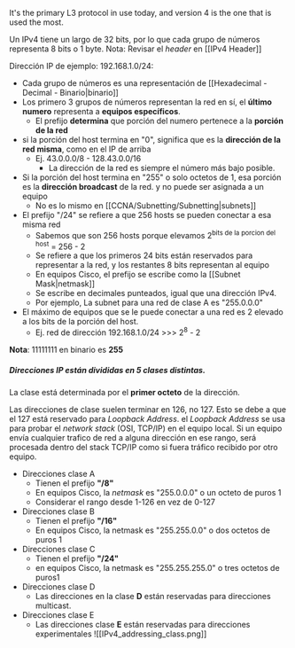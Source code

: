  It's the primary L3 protocol in use today, and version 4 is the one that is used the most.

Un IPv4 tiene un largo de 32 bits, por lo que cada grupo de números representa 8 bits o 1 byte.
Nota: Revisar el *header* en [[IPv4 Header]]

Dirección IP de ejemplo: 192.168.1.0/24:

- Cada grupo de números es una representación de [[Hexadecimal - Decimal - Binario|binario]] 
- Los primero 3 grupos de números representan la red en sí, el **último numero** representa a **equipos específicos**.
	- El prefijo **determina** que porción del numero pertenece a la **porción de la red**
- si la porción del host termina en "0", significa que es la **dirección de la red misma**, como en el IP de arriba
	- Ej. 43.0.0.0/8 - 128.43.0.0/16
		- La dirección de la red es siempre el número más bajo posible.
- Si la porción del host termina en "255" o solo octetos de 1, esa porción es la **dirección broadcast** de la red. y no puede ser asignada a un equipo
	- No es lo mismo en [[CCNA/Subnetting/Subnetting|subnets]]
- El prefijo "/24" se refiere a que 256 hosts se pueden conectar a esa misma red
	- Sabemos que son 256 hosts porque elevamos 2<sup>bits de la porcion del host</sup> = 256 - 2
	- Se refiere a que los primeros 24 bits están reservados para representar a la red, y los restantes 8 bits representan al equipo
	- En equipos Cisco, el prefijo se escribe como la [[Subnet Mask|netmask]]
	- Se escribe en decimales punteados, igual que una dirección IPv4.
	- Por ejemplo, La subnet para una red de clase A es "255.0.0.0"
- El máximo de equipos que se le puede conectar a una red es 2 elevado a los bits de la porción del host.
	- Ej. red de dirección 192.168.1.0/24 >>> 2<sup>8</sup> - 2

**Nota**: 11111111 en binario es **255**
##### Direcciones IP están divididas en 5 clases distintas.

La clase está determinada por el **primer octeto** de la dirección.

Las direcciones de clase suelen terminar en 126, no 127. Esto se debe a que el 127 está reservado para *Loopback Address*. el *Loopback Address* se usa para probar el *network stack* (OSI, TCP/IP) en el equipo local.
Si un equipo envía cualquier trafico de red a alguna dirección en ese rango, será procesada dentro del stack TCP/IP como si fuera tráfico recibido por otro equipo.

- Direcciones clase A
	- Tienen el prefijo **"/8"**
	- En equipos Cisco,  la *netmask* es "255.0.0.0" o un octeto de puros 1
	- Considerar el rango desde 1-126 en vez de 0-127
- Direcciones clase B
	- Tienen el prefijo **"/16"**
	- En equipos Cisco, la netmask es "255.255.0.0" o dos octetos de puros 1
- Direcciones clase C
	- Tienen el prefijo **"/24"**
	- en equipos Cisco, la netmask es  "255.255.255.0" o tres octetos de puros1
- Direcciones clase D
	- Las direcciones en la clase **D** están reservadas para direcciones multicast.
- Direcciones clase E
	- Las direcciones clase **E** están reservadas para direcciones experimentales
![[IPv4_addressing_class.png]]
